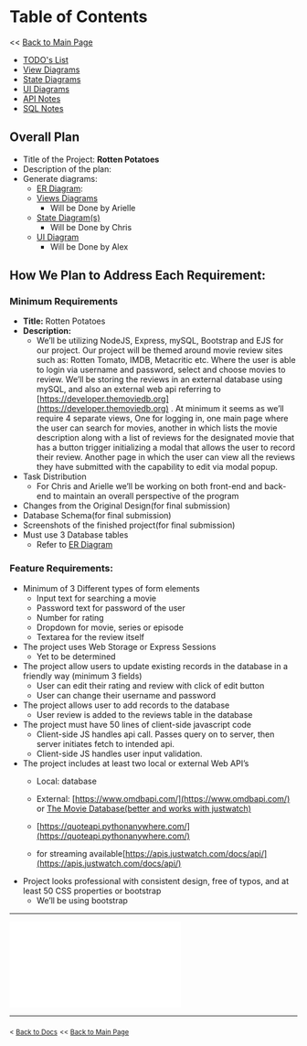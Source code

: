 # Table of Contents
\<\< [Back to Main Page](/README.md)
- [TODO's List](/docs/plan/TODO.md)
- [View Diagrams](/docs/plan/diagrams/view.md)
- [State Diagrams](/docs/plan/diagrams/state.md)
- [UI Diagrams](/docs/plan/diagrams/ui.md)
- [API Notes](/docs/plan/API%20Notes.md)
- [SQL Notes](/docs/plan/SQL%20Notes.md)

## Overall Plan
- Title of the Project: **Rotten Potatoes**
- Description of the plan:
- Generate diagrams:
  - [ER Diagram](/docs/plan/diagrams/er.md): 
  - [Views Diagrams](/docs/plan/diagrams/view.md)
    - Will be Done by Arielle
  - [State Diagram(s)](/docs/plan/diagrams/state.md)
    - Will be Done by Chris
  - [UI Diagram](/docs/plan/diagrams/ui.md)
    - Will be Done by Alex
## How We Plan to Address Each Requirement:
### Minimum Requirements
  - **Title:** Rotten Potatoes
  - **Description:**
    - We’ll be utilizing NodeJS, Express, mySQL, Bootstrap and EJS for our project. Our project will be themed around movie review sites such as: Rotten Tomato, IMDB, Metacritic etc. Where the user is able to login via username and password, select and choose movies to review. We’ll be storing the reviews in an external database using mySQL, and also an external web api referring to [https://developer.themoviedb.org](https://developer.themoviedb.org) . At minimum it seems as we’ll require 4 separate views, One for logging in, one main page where the user can search for movies, another in which lists the movie description along with a list of reviews for the designated movie that has a button trigger initializing a modal that allows the user to record their review. Another page in which the user can view all the reviews they have submitted with the capability to edit via modal popup.
  - Task Distribution
    - For Chris and Arielle we’ll be working on both front-end and back-end to maintain an overall perspective of the program
  - Changes from the Original Design(for final submission)
  - Database Schema(for final submission)
  - Screenshots of the finished project(for final submission)
  - Must use 3 Database tables
    - Refer to [ER Diagram](/docs/plan/diagrams/er.md)
### Feature Requirements:
- Minimum of 3 Different types of form elements
  - Input text for searching a movie
  - Password text for password of the user
  - Number for rating
  - Dropdown for movie, series or episode
  - Textarea for the review itself
- The project uses Web Storage or Express Sessions
  - Yet to be determined
- The project allow users to update existing records in the database in a friendly way (minimum 3 fields)
  - User can edit their rating and review with click of edit button
  - User can change their username and password
- The project allows user to add records to the database
  - User review is added to the reviews table in the database
- The project must have 50 lines of client-side javascript code
  - Client-side JS handles api call. Passes query on to server, then server initiates fetch to intended api.
  - Client-side JS handles user input validation.
- The project includes at least two local or external Web API’s
  - Local: database
  - External: [https://www.omdbapi.com/](https://www.omdbapi.com/) or [The Movie Database(better and works with justwatch)](https://developer.themoviedb.org)

  - [https://quoteapi.pythonanywhere.com/](https://quoteapi.pythonanywhere.com/)
  - for streaming available[https://apis.justwatch.com/docs/api/](https://apis.justwatch.com/docs/api/)
- Project looks professional with consistent design, free of typos, and at least 50 CSS properties or bootstrap
  - We’ll be using bootstrap



---
![TODOs](/docs/plan/TODO.md#todo-list)

---
<sub>\< [Back to Docs](/docs/README.md)</sub>
<sub>\<\< [Back to Main Page](/README.md)</sub>
